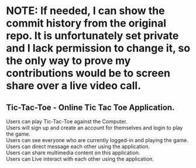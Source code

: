# NOTE: If needed, I can show the commit history from the original repo. It is unfortunately set private and I lack permission to change it, so the only way to prove my contributions would be to screen share over a live video call.

## Tic-Tac-Toe - Online Tic Tac Toe Application.

Users can play Tic-Tac-Toe against the Computer.  
Users will sign up and create an account for themselves and login to play the game.  
Users can see everyone who are currently logged-in and playing the game.  
Users can direct message each other using the application.  
Users can share multimedia content on this application.  
Users can Live interact with each other using the application.  
